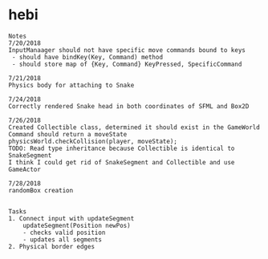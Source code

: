 # hebi
	Notes
	7/20/2018
	InputManaager should not have specific move commands bound to keys
	 - should have bindKey(Key, Command) method
	 - should store map of {Key, Command} KeyPressed, SpecificCommand

	7/21/2018
	Physics body for attaching to Snake

	7/24/2018
	Correctly rendered Snake head in both coordinates of SFML and Box2D

	7/26/2018
	Created Collectible class, determined it should exist in the GameWorld
	Command should return a moveState
	physicsWorld.checkCollision(player, moveState);
	TODO: Read type inheritance because Collectible is identical to SnakeSegment
	I think I could get rid of SnakeSegment and Collectible and use GameActor

	7/28/2018
	randomBox creation


	Tasks
	1. Connect input with updateSegment
		updateSegment(Position newPos)
		- checks valid position
		- updates all segments
	2. Physical border edges

